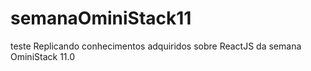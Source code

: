 # semanaOminiStack11
teste
Replicando conhecimentos adquiridos sobre ReactJS da semana OminiStack 11.0
